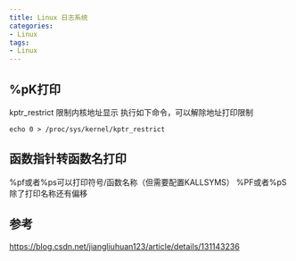 ```yaml
---
title: Linux 日志系统
categories: 
- Linux
tags:
- Linux
---
```


## %pK打印
kptr_restrict 限制内核地址显示
执行如下命令，可以解除地址打印限制
```
echo 0 > /proc/sys/kernel/kptr_restrict 
```

## 函数指针转函数名打印
%pf或者%ps可以打印符号/函数名称（但需要配置KALLSYMS）
%PF或者%pS除了打印名称还有偏移

## 参考
https://blog.csdn.net/jiangliuhuan123/article/details/131143236
